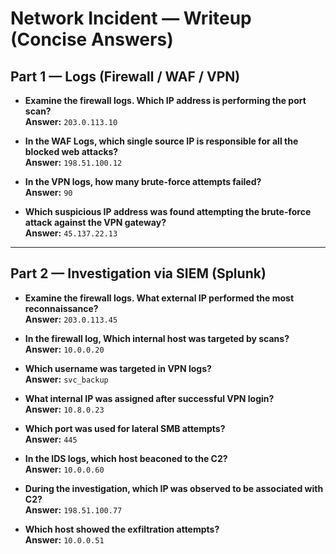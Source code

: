 # Network Incident — Writeup (Concise Answers)

## Part 1 — Logs (Firewall / WAF / VPN)

- **Examine the firewall logs. Which IP address is performing the port scan?**  
  **Answer:** `203.0.113.10`

- **In the WAF Logs, which single source IP is responsible for all the blocked web attacks?**  
  **Answer:** `198.51.100.12`

- **In the VPN logs, how many brute-force attempts failed?**  
  **Answer:** `90`

- **Which suspicious IP address was found attempting the brute-force attack against the VPN gateway?**  
  **Answer:** `45.137.22.13`

---

## Part 2 — Investigation via SIEM (Splunk)

- **Examine the firewall logs. What external IP performed the most reconnaissance?**  
  **Answer:** `203.0.113.45`

- **In the firewall log, Which internal host was targeted by scans?**  
  **Answer:** `10.0.0.20`

- **Which username was targeted in VPN logs?**  
  **Answer:** `svc_backup`

- **What internal IP was assigned after successful VPN login?**  
  **Answer:** `10.8.0.23`

- **Which port was used for lateral SMB attempts?**  
  **Answer:** `445`

- **In the IDS logs, which host beaconed to the C2?**  
  **Answer:** `10.0.0.60`

- **During the investigation, which IP was observed to be associated with C2?**  
  **Answer:** `198.51.100.77`

- **Which host showed the exfiltration attempts?**  
  **Answer:** `10.0.0.51`

